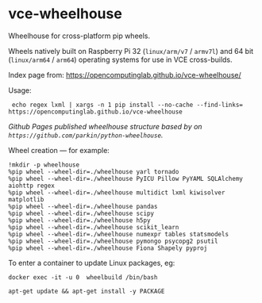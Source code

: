 # vce-wheelhouse
Wheelhouse for cross-platform pip wheels.

Wheels natively built on Raspberry Pi 32 (`linux/arm/v7` / `armv7l`) and 64 bit (`linux/arm64` / `arm64`) operating systems for use in VCE cross-builds.

Index page from: https://opencomputinglab.github.io/vce-wheelhouse/

Usage: 

```
 echo regex lxml | xargs -n 1 pip install --no-cache --find-links= https://opencomputinglab.github.io/vce-wheelhouse
 ```

*Github Pages published wheelhouse structure based by on `https://github.com/parkin/python-wheelhouse`.*


Wheel creation — for example:

```
!mkdir -p wheelhouse
%pip wheel --wheel-dir=./wheelhouse yarl tornado
%pip wheel --wheel-dir=./wheelhouse PyICU Pillow PyYAML SQLAlchemy aiohttp regex
%pip wheel --wheel-dir=./wheelhouse multidict lxml kiwisolver matplotlib
%pip wheel --wheel-dir=./wheelhouse pandas
%pip wheel --wheel-dir=./wheelhouse scipy
%pip wheel --wheel-dir=./wheelhouse h5py
%pip wheel --wheel-dir=./wheelhouse scikit_learn
%pip wheel --wheel-dir=./wheelhouse numexpr tables statsmodels
%pip wheel --wheel-dir=./wheelhouse pymongo psycopg2 psutil
%pip wheel --wheel-dir=./wheelhouse Fiona Shapely pyproj
```

To enter a container to update Linux packages, eg:

```
docker exec -it -u 0  wheelbuild /bin/bash

apt-get update && apt-get install -y PACKAGE
```
